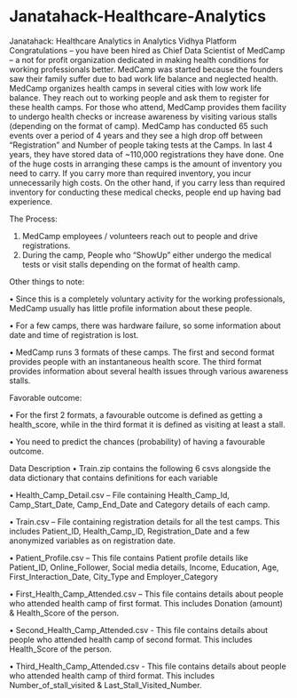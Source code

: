 # Janatahack-Healthcare-Analytics
Janatahack: Healthcare Analytics in Analytics Vidhya Platform
Congratulations – you have been hired as Chief Data Scientist of MedCamp – a not for profit organization dedicated in making health conditions for working professionals better. MedCamp was started because the founders saw their family suffer due to bad work life balance and neglected health.
MedCamp organizes health camps in several cities with low work life balance. They reach out to working people and ask them to register for these health camps. For those who attend, MedCamp provides them facility to undergo health checks or increase awareness by visiting various stalls (depending on the format of camp). 
MedCamp has conducted 65 such events over a period of 4 years and they see a high drop off between “Registration” and Number of people taking tests at the Camps. In last 4 years, they have stored data of ~110,000 registrations they have done.
One of the huge costs in arranging these camps is the amount of inventory you need to carry. If you carry more than required inventory, you incur unnecessarily high costs. On the other hand, if you carry less than required inventory for conducting these medical checks, people end up having bad experience.

The Process:
1.	MedCamp employees / volunteers reach out to people and drive registrations.
2.	During the camp, People who “ShowUp” either undergo the medical tests or visit stalls depending on the format of health camp.
 
Other things to note:

•	Since this is a completely voluntary activity for the working professionals, MedCamp usually has little profile information about these people.

•	For a few camps, there was hardware failure, so some information about date and time of registration is lost.

• MedCamp runs 3 formats of these camps. The first and second format provides people with an instantaneous health score. The third format provides information about several health issues through various awareness stalls.

Favorable outcome:

•	For the first 2 formats, a favourable outcome is defined as getting a health_score, while in the third format it is defined as visiting at least a stall.

•	You need to predict the chances (probability) of having a favourable outcome.
 

Data Description
•	Train.zip contains the following 6 csvs alongside the data dictionary that contains definitions for each variable

•	Health_Camp_Detail.csv – File containing Health_Camp_Id, Camp_Start_Date, Camp_End_Date and Category details of each camp.

•	Train.csv – File containing registration details for all the test camps. This includes Patient_ID, Health_Camp_ID, Registration_Date and a few anonymized variables as on registration date.

•	Patient_Profile.csv – This file contains Patient profile details like Patient_ID, Online_Follower, Social media details, Income, Education, Age, First_Interaction_Date, City_Type and Employer_Category

•	First_Health_Camp_Attended.csv – This file contains details about people who attended health camp of first format. This includes Donation (amount) & Health_Score of the person.

•	Second_Health_Camp_Attended.csv - This file contains details about people who attended health camp of second format. This includes Health_Score of the person.

•	Third_Health_Camp_Attended.csv - This file contains details about people who attended health camp of third format. This includes Number_of_stall_visited & Last_Stall_Visited_Number.

